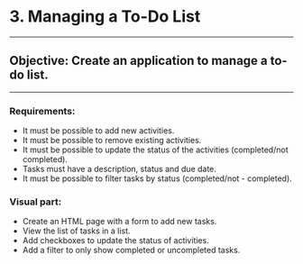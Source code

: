 # 3. Managing a To-Do List
---
## Objective: Create an application to manage a to-do list.
---
### Requirements:

- It must be possible to add new activities.
- It must be possible to remove existing activities.
- It must be possible to update the status of the activities (completed/not completed).
- Tasks must have a description, status and due date.
- It must be possible to filter tasks by status (completed/not - completed).

### Visual part:

- Create an HTML page with a form to add new tasks.
- View the list of tasks in a list.
- Add checkboxes to update the status of activities.
- Add a filter to only show completed or uncompleted tasks.
